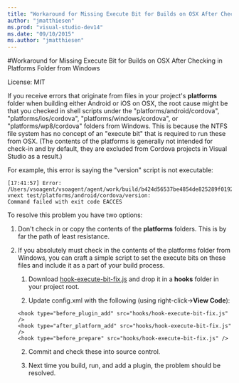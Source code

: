 ```yaml
---
title: "Workaround for Missing Execute Bit for Builds on OSX After Checking in Platforms Folder from Windows"
author: "jmatthiesen"
ms.prod: "visual-studio-dev14"
ms.date: "09/10/2015"
ms.author: "jmatthiesen"
---
```


#Workaround for Missing Execute Bit for Builds on OSX After Checking in Platforms Folder from Windows

License: MIT

If you receive errors that originate from files in your project's **platforms** folder when building either Android or iOS on OSX, the root cause might be that you checked in shell scripts under the "platforms/android/cordova", "platforms/ios/cordova", "platforms/windows/cordova", or "platforms/wp8/cordova" folders from Windows. This is because the NTFS file system has no concept of an "execute bit" that is required to run these from OSX. (The contents of the platforms is generally not intended for check-in and by default, they are excluded from Cordova projects in Visual Studio as a result.)

For example, this error is saying the "version" script is not executable:

```
[17:41:57] Error:
/Users/vsoagent/vsoagent/agent/work/build/b424d56537be4854de825289f019285698609afddf826d5d1a185eb60b806e47/repo/tfs-vnext test/platforms/android/cordova/version:
Command failed with exit code EACCES
```

To resolve this problem you have two options:

1.  Don't check in or copy the contents of the **platforms** folders. This is by far the path of least resistance.

2.  If you absolutely must check in the contents of the platforms folder from Windows, you can craft a simple script to set the execute bits on these files and include it as a part of your build process.
	1. Download [hook-execute-bit-fix.js](https://github.com/Microsoft/cordova-docs/tree/master/articles/tips-and-workarounds/ios/osx-set-execute) and drop it in a **hooks** folder in your project root.

	2. Update config.xml with the following (using right-click->**View Code**):

	  ```
	  <hook type="before_plugin_add" src="hooks/hook-execute-bit-fix.js" />
	  <hook type="after_platform_add" src="hooks/hook-execute-bit-fix.js" />
	  <hook type="before_prepare" src="hooks/hook-execute-bit-fix.js" />
	  ```

	2. Commit and check these into source control.

	3. Next time you build, run, and add a plugin, the problem should be resolved.

